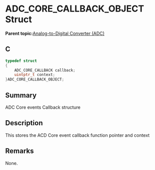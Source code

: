 # ADC\_CORE\_CALLBACK\_OBJECT Struct

**Parent topic:**[Analog-to-Digital Converter \(ADC\)](GUID-FA022CD9-1025-47D5-B8BC-A27AC49112D8.md)

## C

```c
typedef struct
{
    ADC_CORE_CALLBACK callback;
    uintptr_t context;
}ADC_CORE_CALLBACK_OBJECT;
```

## Summary

ADC Core events Callback structure

## Description

This stores the ACD Core event callback function pointer and context

## Remarks

None.

